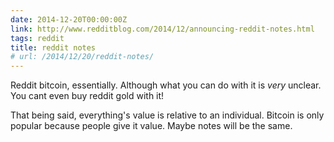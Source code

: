 ```yaml
---
date: 2014-12-20T00:00:00Z
link: http://www.redditblog.com/2014/12/announcing-reddit-notes.html
tags: reddit
title: reddit notes
# url: /2014/12/20/reddit-notes/
---
```


Reddit bitcoin, essentially. Although what you can do with it is *very*
unclear. You cant even buy reddit gold with it!

That being said, everything's value is relative to an individual.
Bitcoin is only popular because people give it value. Maybe notes will
be the same.
